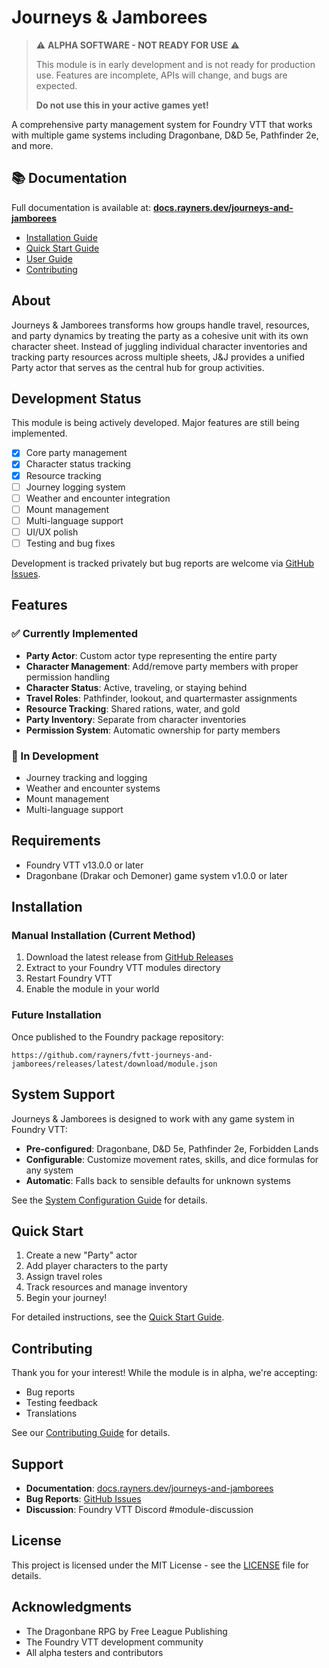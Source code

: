 # Journeys & Jamborees

> ⚠️ **ALPHA SOFTWARE - NOT READY FOR USE** ⚠️
> 
> This module is in early development and is not ready for production use.
> Features are incomplete, APIs will change, and bugs are expected.
> 
> **Do not use this in your active games yet!**

A comprehensive party management system for Foundry VTT that works with multiple game systems including Dragonbane, D&D 5e, Pathfinder 2e, and more.

## 📚 Documentation

Full documentation is available at: **[docs.rayners.dev/journeys-and-jamborees](https://docs.rayners.dev/journeys-and-jamborees)**

- [Installation Guide](https://docs.rayners.dev/journeys-and-jamborees/installation)
- [Quick Start Guide](https://docs.rayners.dev/journeys-and-jamborees/quick-start)
- [User Guide](https://docs.rayners.dev/journeys-and-jamborees/party-management)
- [Contributing](https://docs.rayners.dev/journeys-and-jamborees/contributing)

## About

Journeys & Jamborees transforms how groups handle travel, resources, and party dynamics by treating the party as a cohesive unit with its own character sheet. Instead of juggling individual character inventories and tracking party resources across multiple sheets, J&J provides a unified Party actor that serves as the central hub for group activities.

## Development Status

This module is being actively developed. Major features are still being implemented.

- [x] Core party management
- [x] Character status tracking
- [x] Resource tracking  
- [ ] Journey logging system
- [ ] Weather and encounter integration
- [ ] Mount management
- [ ] Multi-language support
- [ ] UI/UX polish
- [ ] Testing and bug fixes

Development is tracked privately but bug reports are welcome via [GitHub Issues](https://github.com/rayners/fvtt-journeys-and-jamborees/issues).

## Features

### ✅ Currently Implemented
- **Party Actor**: Custom actor type representing the entire party
- **Character Management**: Add/remove party members with proper permission handling
- **Character Status**: Active, traveling, or staying behind
- **Travel Roles**: Pathfinder, lookout, and quartermaster assignments
- **Resource Tracking**: Shared rations, water, and gold
- **Party Inventory**: Separate from character inventories
- **Permission System**: Automatic ownership for party members

### 🚧 In Development
- Journey tracking and logging
- Weather and encounter systems
- Mount management
- Multi-language support

## Requirements

- Foundry VTT v13.0.0 or later
- Dragonbane (Drakar och Demoner) game system v1.0.0 or later

## Installation

### Manual Installation (Current Method)

1. Download the latest release from [GitHub Releases](https://github.com/rayners/fvtt-journeys-and-jamborees/releases)
2. Extract to your Foundry VTT modules directory
3. Restart Foundry VTT
4. Enable the module in your world

### Future Installation

Once published to the Foundry package repository:
```
https://github.com/rayners/fvtt-journeys-and-jamborees/releases/latest/download/module.json
```

## System Support

Journeys & Jamborees is designed to work with any game system in Foundry VTT:

- **Pre-configured**: Dragonbane, D&D 5e, Pathfinder 2e, Forbidden Lands
- **Configurable**: Customize movement rates, skills, and dice formulas for any system
- **Automatic**: Falls back to sensible defaults for unknown systems

See the [System Configuration Guide](https://docs.rayners.dev/journeys-and-jamborees/system-configuration) for details.

## Quick Start

1. Create a new "Party" actor
2. Add player characters to the party
3. Assign travel roles
4. Track resources and manage inventory
5. Begin your journey!

For detailed instructions, see the [Quick Start Guide](https://docs.rayners.dev/journeys-and-jamborees/quick-start).

## Contributing

Thank you for your interest! While the module is in alpha, we're accepting:
- Bug reports
- Testing feedback  
- Translations

See our [Contributing Guide](https://docs.rayners.dev/journeys-and-jamborees/contributing) for details.

## Support

- **Documentation**: [docs.rayners.dev/journeys-and-jamborees](https://docs.rayners.dev/journeys-and-jamborees)
- **Bug Reports**: [GitHub Issues](https://github.com/rayners/fvtt-journeys-and-jamborees/issues)
- **Discussion**: Foundry VTT Discord #module-discussion

## License

This project is licensed under the MIT License - see the [LICENSE](LICENSE) file for details.

## Acknowledgments

- The Dragonbane RPG by Free League Publishing
- The Foundry VTT development community
- All alpha testers and contributors